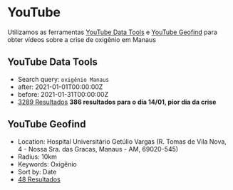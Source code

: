 # YouTube
Utilizamos as ferramentas [YouTube Data Tools](https://tools.digitalmethods.net/netvizz/youtube/) e [YouTube Geofind](https://mattw.io/youtube-geofind/location) para obter vídeos sobre a crise de oxigênio em Manaus

## YouTube Data Tools
* Search query: `oxigênio Manaus`
* after: 2021-01-01T00:00:00Z
* before: 2021-01-31T00:00:00Z
* [3289 Resultados](https://docs.google.com/spreadsheets/d/1-smZlYMqOTE0jGZrfg_hjMAoW6ynPyuWxnNArJxruN8/edit?usp=sharing)
**386 resultados para o dia 14/01, pior dia da crise**

## YouTube Geofind
* Location: Hospital Universitário Getúlio Vargas (R. Tomas de Vila Nova, 4 - Nossa Sra. das Gracas, Manaus - AM, 69020-545)
* Radius: 10km
* Keywords: Oxigênio
* Sort by: Date
* [48 Resultados](https://docs.google.com/spreadsheets/d/11UMmgrK5G8tL9Aous6MRA3-mII_gZUJRMimdif9U6e8/edit?usp=sharing)

